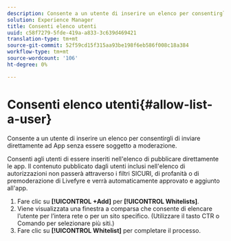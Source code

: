 ```yaml
---
description: Consente a un utente di inserire un elenco per consentirgli di inviare direttamente ad App senza essere soggetto a moderazione.
solution: Experience Manager
title: Consenti elenco utenti
uuid: c58f7279-5fde-419a-a833-3c639d469421
translation-type: tm+mt
source-git-commit: 52f59cd15f315aa93be198f6eb586f008c18a384
workflow-type: tm+mt
source-wordcount: '106'
ht-degree: 0%

---
```



# Consenti elenco utenti{#allow-list-a-user}

Consente a un utente di inserire un elenco per consentirgli di inviare direttamente ad App senza essere soggetto a moderazione.

Consenti agli utenti di essere inseriti nell&#39;elenco di pubblicare direttamente le app. Il contenuto pubblicato dagli utenti inclusi nell&#39;elenco di autorizzazioni non passerà attraverso i filtri SICURI, di profanità o di premoderazione di Livefyre e verrà automaticamente approvato e aggiunto all&#39;app.

1. Fare clic su **[!UICONTROL +Add]** per **[!UICONTROL Whitelists]**.
1. Viene visualizzata una finestra a comparsa che consente di elencare l’utente per l’intera rete o per un sito specifico. (Utilizzare il tasto CTR o Comando per selezionare più siti.)
1. Fare clic su **[!UICONTROL Whitelist]** per completare il processo.
